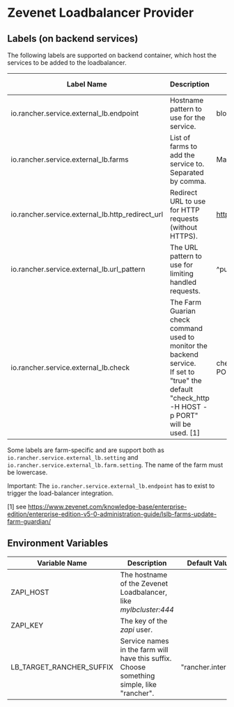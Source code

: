 # Zevenet Loadbalancer Provider

## Labels (on backend services)

The following labels are supported on backend container, which host the services to be added to the loadbalancer.

| Label Name | Description | Example | Optional | Farm-specific |
|-----------|------|-------|-------|---|
| io.rancher.service.external_lb.endpoint | Hostname pattern to use for the service. | blog(\\.example\\.com)? | No | Yes
| io.rancher.service.external_lb.farms | List of farms to add the service to. Separated by comma. | MainHTTP,MainHTTPS | No | No
| io.rancher.service.external_lb.http_redirect_url | Redirect URL to use for HTTP requests (without HTTPS). | https://blog.example.com | Yes | Yes
| io.rancher.service.external_lb.url_pattern | The URL pattern to use for limiting handled requests. | ^public/ | Yes | Yes
| io.rancher.service.external_lb.check | The Farm Guarian check command used to monitor the backend service.<br>If set to "true" the default "check_http -H HOST -p PORT" will be used. [1] | check_http -H HOST -p PORT | Yes | No

Some labels are farm-specific and are support both as `io.rancher.service.external_lb.setting` and `io.rancher.service.external_lb.farm.setting`. The name of the farm must be lowercase.

Important: The `io.rancher.service.external_lb.endpoint` has to exist to trigger the load-balancer integration.

 [1] see https://www.zevenet.com/knowledge-base/enterprise-edition/enterprise-edition-v5-0-administration-guide/lslb-farms-update-farm-guardian/

## Environment Variables

| Variable Name | Description | Default Value   | Optional   |
|-----------|------|-------|------|
| ZAPI_HOST | The hostname of the Zevenet Loadbalancer, like *mylbcluster:444*  |   | No  |
| ZAPI_KEY | The key of the *zapi* user.  |   | No    |
| LB_TARGET_RANCHER_SUFFIX | Service names in the farm will have this suffix. Choose something simple, like "rancher". | "rancher.internal" | Yes |
